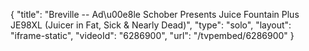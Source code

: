 {
    "title": "Breville -- Ad\u00e8le Schober Presents Juice Fountain Plus JE98XL (Juicer in Fat, Sick & Nearly Dead)",
    "type": "solo",
    "layout": "iframe-static",
    "videoId": "6286900",
    "url": "\/tvpembed\/6286900"
}